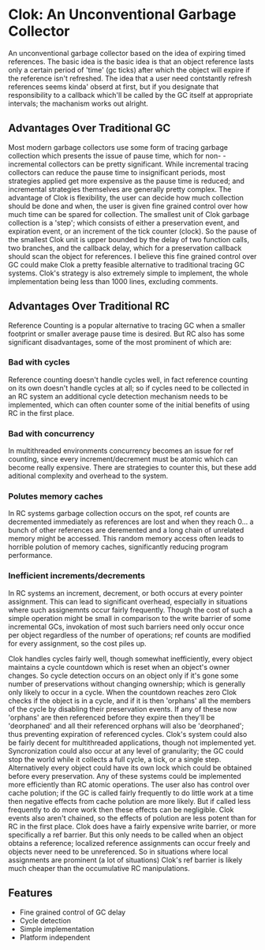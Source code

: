 # Clok: An Unconventional Garbage Collector
An unconventional garbage collector based on the idea of expiring
timed  references. The basic idea is the basic idea is that an object
reference lasts only a certain period of 'time' (gc ticks) after which
the object will expire if the reference isn't refreshed.  The idea
that a user need contstantly refresh references seems kinda' obserd at
first, but if you designate that responsibility to a callback which'll
be called by the GC itself at appropriate intervals; the machanism
works out alright.

## Advantages Over Traditional GC
Most modern garbage collectors use some form of tracing garbage
collection which presents the issue of pause time, which for non-
-incremental collectors can be pretty significant.  While incremental
tracing collectors can reduce the pause time to insignificant
periods, most strategies applied get more expensive as the pause
time is reduced; and incremental strategies themselves are generally
pretty complex.  The advantage of Clok is flexibility, the user can
decide how much collection should be done and when, the user is given
fine grained control over how much time can be spared for collection.
The smallest unit of Clok garbage collection is a 'step'; which 
consists of either a preservation event, and expiration event, or an
increment of the tick counter (clock).  So the pause of the smallest
Clok unit is upper bounded by the delay of two function calls, two
branches, and the callback delay, which for a preservation callback
should scan the object for references.  I believe this fine grained
control over GC could make Clok a pretty feasible alternative to
traditional tracing GC systems.  Clok's strategy is also extremely
simple to implement, the whole implementation being less than 1000
lines, excluding comments.

## Advantages Over Traditional RC
Reference Counting is a popular alternative to tracing GC when a
smaller footprint or smaller average pause time is desired.  But RC
also has some significant disadvantages, some of the most prominent
of which are:

### Bad with cycles
Reference counting doesn't handle cycles well, in fact reference
counting on its own doesn't handle cycles at all; so if cycles
need to be collected in an RC system an additional cycle detection
mechanism needs to be implemented, which can often counter some of
the initial benefits of using RC in the first place.

### Bad with concurrency
In multithreaded environments concurrency becomes an issue for ref
counting, since every increment/decrement must be atomic which can
become really expensive.  There are strategies to counter this, but
these add aditional complexity and overhead to the system.

### Polutes memory caches
In RC systems garbage collection occurs on the spot, ref counts
are decremented immediately as references are lost and when they
reach 0... a bunch of other references are deremented and a long
chain of unrelated memory might be accessed.  This random memory
access often leads to horrible polution of memory caches,
significantly reducing program performance.

### Inefficient increments/decrements
In RC systems an increment, decrement, or both occurs at every
pointer assignment.  This can lead to significant overhead,
especially in situations where such assignemnts occur fairly
frequently.  Though the cost of such a simple operation might
be small in comparison to the write barrier of some incremental
GCs, invokation of most such barriers need only occur once per
object regardless of the number of operations; ref counts are
modified for every assignment, so the cost piles up.

Clok handles cycles fairly well, though somewhat inefficiently,
every object maintains a cycle countdown which is reset when
an object's owner changes.  So cycle detection occurs on an object
only if it's gone some number of preservations without changing
ownership; which is generally only likely to occur in a cycle. When
the countdown reaches zero Clok checks if the object is in a cycle,
and if it is then 'orphans' all the members of the cycle by disabling
their preservation events.  If any of these now 'orphans' are then
referenced before they expire then they'll be 'deorphaned' and all
their referenced orphans will also be 'deorphaned'; thus preventing
expiration of referenced cycles.
Clok's system could also be fairly decent for multithreaded
applications, though not implemented yet.  Syncronization could also
occur at any level of granularity; the GC could stop the world while
it collects a full cycle, a tick, or a single step.  Alternatively
every object could have its own lock which could be obtained before
every preservation. Any of these systems could be implemented more
efficiently than RC atomic operations.
The user also has control over cache polution; if the GC is called
fairly frequently to do little work at a time then negative effects
from cache polution are more likely.  But if called less frequently
to do more work then these effects can be negligible.  Clok events
also aren't chained, so the effects of polution are less potent than
for RC in the first place.
Clok does have a fairly expensive write barrier, or more specifically
a ref barrier.  But this only needs to be called when an object obtains
a reference; localized reference assignments can occur freely and
objects never need to be unreferenced.  So in situations where local
assignments are prominent (a lot of situations) Clok's ref barrier is
likely much cheaper than the occumulative RC manipulations.

## Features
- Fine grained control of GC delay
- Cycle detection
- Simple implementation
- Platform independent

